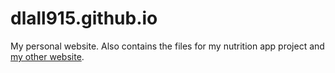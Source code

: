 # dlall915.github.io

My personal website. Also contains the files for my nutrition app project and [my other website](http://arenatopdeck.com).
